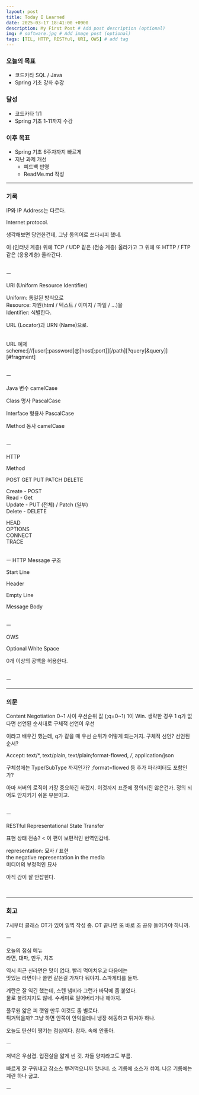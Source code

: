 ```yaml
---
layout: post
title: Today I Learned
date: 2025-03-17 18:41:00 +0900
description: My First Post # Add post description (optional)
img: # software.jpg # Add image post (optional)
tags: [TIL, HTTP, RESTful, URI, OWS] # add tag
---
```


### 오늘의 목표
- 코드카타 SQL / Java
- Spring 기초 강좌 수강

### 달성
- 코드카타 1/1
- Spring 기초 1-11까지 수강

### 이후 목표

- Spring 기초 6주차까지 빠르게 
- 지난 과제 개선 
    - 피드백 반영 
    - ReadMe.md 작성





<hr>

### 기록

IP와 IP Address는 다르다.

Internet protocol.

생각해보면 당연한건데, 그냥 동의어로 쓰다시피 했네.

이 (인터넷 계층) 위에 TCP / UDP 같은 (전송 계층) 올라가고 그 위에 또 HTTP / FTP 같은 (응용계층) 올라간다.

<br>
ㅡ

URI (Uniform Resource Identifier)

Uniform: 통일된 방식으로\
Resource: 자원(html / 텍스트 / 이미지 / 파일 / ...)을\
Identifier: 식별한다.

URL (Locator)과 URN (Name)으로.

\
URL 예제\
scheme:[//\[user[\:password]@]host[\:port]][/path][?query[&query]][#fragment]

<br>
ㅡ

Java 변수 camelCase

Class 명사 PascalCase

Interface 형용사 PascalCase

Method 동사 camelCase

<br>
ㅡ

HTTP

Method

POST GET PUT PATCH DELETE

Create - POST\
Read - Get\
Update - PUT (전체) /  Patch (일부)\
Delete - DELETE

HEAD\
OPTIONS\
CONNECT\
TRACE

<br>
ㅡ HTTP Message 구조

Start Line

Header

Empty Line

Message Body


<br>
ㅡ

OWS

Optional White Space

0개 이상의 공백을 허용한다.

<br>
ㅡ


<br>
<hr>

### 의문

Content Negotiation
 0~1 사이 우선순위 값 (;q=0~1)
 1이 Win. 생략한 경우 1
 q가 없다면 선언된 순서대로
 구체적 선언이 우선


이라고 배우긴 했는데, q가 같을 때 우선 순위가 어떻게 되는거지. 구체적 선언? 선언된 순서?

Accept: text/*, text/plain, text/plain;format-flowed, */*, application/json

구체성에는 Type/SubType 까지인가? ;format=flowed 등 추가 파라미터도 포함인가?

아마 서버의 로직이 가장 중요하긴 하겠지. 이것까지 표준에 정의되진 않은건가. 정의 되어도 안지키기 쉬운 부분이고. 


<br>
ㅡ

RESTful
Representational State Transfer

표현 상태 전송? < 이 편이 보편적인 번역인갑네.

representation: 묘사 / 표현\
the negative representation in the media\
미디어의 부정적인 묘사

아직 감이 잘 안잡힌다.


<br>
<hr>

### 회고

7시부터 클래스 OT가 있어 일찍 작성 중.
OT 끝나면 또 바로 조 공유 들어가야 하니까.


ㅡ

오늘의 점심 메뉴\
라면, 대파, 만두, 치즈

역시 최근 신라면은 맛이 없다. 빨리 먹어치우고 다음에는\
맛있는 라면이나 쫄면 같은걸 가져다 둬야지. 스파게티를 둘까.

계란은 잘 익긴 했는데, 스텐 냄비라 그런가 바닥에 좀 붙었다.\
물로 불려지지도 않네. 수세미로 밀어버리거나 해야지.

풀무원 얇은 피 깻잎 만두 이것도 좀 별로다.\
튀겨먹을까? 그냥 하면 안쪽이 안익을테니 냉장 해동하고 튀겨야 하나.

오늘도 탄산이 땡기는 점심이다. 참자. 속에 안좋아.

ㅡ

저녁은 우삼겹. 업진살을 얇게 썬 것.
차돌 양지라고도 부름.

빠르게 잘 구워내고 참소스 뿌려먹으니까 맛나네. 소 기름에 소스가 섞여.
나온 기름에는 계란 하나 굽고.

ㅡ


